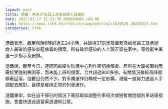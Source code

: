 ```yaml
---
layout: post
title: 港鐵：再多37名員工及承辦商人員確診
date: 2022-03-17 21:21:39.000000000 +08:00
link: https://news.rthk.hk/rthk/ch/component/k2/1639520-20220317.htm
categories: rthk
---
```


港鐵表示，截至傍晚6時的過去24小時，共錄得37宗涉及車務及維修員工及承辦商人員確診感染新冠病毒的個案。所有確診感染的人士現正留在家中，等候衞生署進一步指示及安排。

港鐵說，截至今日，連同因被衞生防護中心列作密切接觸者、居所在大廈被圍封而需接受強制檢測等，而未能上班的個案，合共超過900多宗。有關情況雖較高峰期顯著回落，但數目仍然不少，對車務運作仍構成一定影響。港鐵一直努力透過人手調配去應對，目標是維持正常的列車運作。

港鐵重申，如在迫不得已的情況下需採取如調整列車班次或短暫關閉個別車站等措施，會盡快透過適當渠道通知公眾。
